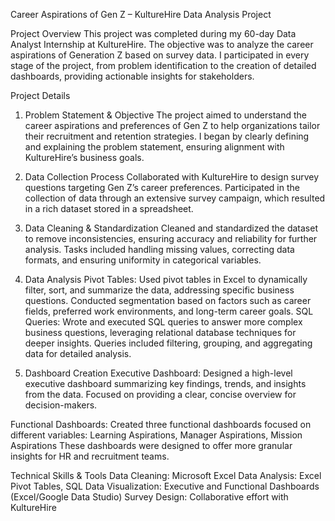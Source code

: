Career Aspirations of Gen Z – KultureHire Data Analysis Project

Project Overview
This project was completed during my 60-day Data Analyst Internship at KultureHire. The objective was to analyze the career aspirations of Generation Z based on survey data. I participated in every stage of the project, from problem identification to the creation of detailed dashboards, providing actionable insights for stakeholders.

Project Details
1. Problem Statement & Objective
The project aimed to understand the career aspirations and preferences of Gen Z to help organizations tailor their recruitment and retention strategies.
I began by clearly defining and explaining the problem statement, ensuring alignment with KultureHire’s business goals.

2. Data Collection Process
Collaborated with KultureHire to design survey questions targeting Gen Z’s career preferences.
Participated in the collection of data through an extensive survey campaign, which resulted in a rich dataset stored in a spreadsheet.

3. Data Cleaning & Standardization
Cleaned and standardized the dataset to remove inconsistencies, ensuring accuracy and reliability for further analysis.
Tasks included handling missing values, correcting data formats, and ensuring uniformity in categorical variables.

4. Data Analysis
Pivot Tables:
Used pivot tables in Excel to dynamically filter, sort, and summarize the data, addressing specific business questions.
Conducted segmentation based on factors such as career fields, preferred work environments, and long-term career goals.
SQL Queries:
Wrote and executed SQL queries to answer more complex business questions, leveraging relational database techniques for deeper insights.
Queries included filtering, grouping, and aggregating data for detailed analysis.

5. Dashboard Creation
Executive Dashboard:
Designed a high-level executive dashboard summarizing key findings, trends, and insights from the data.
Focused on providing a clear, concise overview for decision-makers.

Functional Dashboards:
Created three functional dashboards focused on different variables:
Learning Aspirations,
Manager Aspirations,
Mission Aspirations
These dashboards were designed to offer more granular insights for HR and recruitment teams.

Technical Skills & Tools
Data Cleaning: Microsoft Excel
Data Analysis: Excel Pivot Tables, SQL
Data Visualization: Executive and Functional Dashboards (Excel/Google Data Studio)
Survey Design: Collaborative effort with KultureHire

